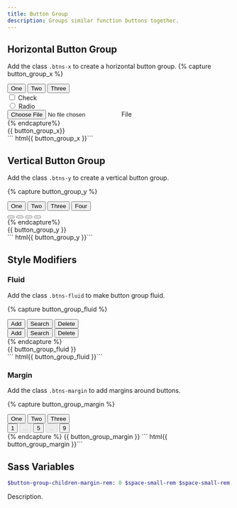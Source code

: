 ```yaml
---
title: Button Group
description: Groups similar function buttons together.
---
```



## Horizontal Button Group

Add the class `.btns-x` to create a horizontal button group.
{% capture button_group_x %}
<div class="btns-x">
  <button class="btn btn-primary">One</button>
  <button class="btn btn-primary">Two</button>
  <button class="btn btn-primary">Three</button>
</div>
<div class="btns-x">
  <div class="btn-check btn-hollow-primary">
    <input type="checkbox">
    <label>Check</label>
  </div>
  <div class="btn-radio btn-hollow-primary">
    <input type="radio">
    <label>Radio</label>
  </div>
  <div class="btn-file btn-hollow-primary">
    <input type="file">
    <label>File</label>
  </div>
</div>
{% endcapture%}
<div class="button-example">
  {{ button_group_x}}  
</div>
``` html{{ button_group_x }}```



## Vertical Button Group

Add the class `.btns-y` to create a vertical button group.

{% capture button_group_y %}
<div class="btns-y">
  <button class="btn btn-ico-left btn-hollow-secondary">One <i class="ico ico-plus"></i></button>
  <button class="btn btn-ico-left btn-hollow-secondary">Two <i class="ico ico-cross"></i></button>
  <button class="btn btn-ico-left btn-hollow-secondary">Three <i class="ico ico-search"></i></button>
  <button class="btn btn-ico-left btn-hollow-secondary">Four <i class="ico ico-menu"></i></button>
</div>
<div class="btns-y">
  <button class="btn btn-ico btn-primary"><i class="ico ico-up"></i></button>
  <button class="btn btn-ico btn-primary"><i class="ico ico-right"></i></button>
  <button class="btn btn-ico btn-primary"><i class="ico ico-down"></i></button>
  <button class="btn btn-ico btn-primary"><i class="ico ico-left"></i></button>
</div>
{% endcapture%}
<div class="button-example">
  {{ button_group_y }}
</div>
``` html{{ button_group_y }}```


## Style Modifiers

### Fluid
Add the class `.btns-fluid` to make button group fluid.

{% capture button_group_fluid %}
<div class="btns-x btns-fluid">
  <button class="btn btn-ico-top btn-primary">Add <i class="ico ico-plus"></i></button>
  <button class="btn btn-ico-top btn-primary">Search <i class="ico ico-search"></i></button>
  <button class="btn btn-ico-top btn-primary">Delete <i class="ico ico-cross"></i></button>
</div>
<div class="btns-y btns-fluid">
  <button class="btn btn-ico-left btn-hollow-secondary">Add <i class="ico ico-plus"></i></button>
  <button class="btn btn-ico-left btn-hollow-secondary">Search <i class="ico ico-search"></i></button>
  <button class="btn btn-ico-left btn-hollow-secondary">Delete <i class="ico ico-cross"></i></button>
</div>
{% endcapture %}
<div class="button-example">
  {{ button_group_fluid }}
</div>
``` html{{ button_group_fluid }}```


### Margin
Add the class `.btns-margin` to add margins around buttons.

{% capture button_group_margin %}
<div class="btns-y btns-margin">
  <button class="btn btn-hollow-primary">One</button>
  <button class="btn btn-hollow-primary">Two</button>
  <button class="btn btn-hollow-primary">Three</button>
</div>
<div class="btns-x btns-margin">
  <button class="btn btn-hollow-secondary">1</button>
  <button class="btn btn-hollow-secondary" disabled>...</button>
  <button class="btn btn-dark">5</button>
  <button class="btn btn-hollow-secondary" disabled>...</button>
  <button class="btn btn-hollow-secondary">9</button>
</div>
{% endcapture %}
{{ button_group_margin }}
``` html{{ button_group_margin }}```


## Sass Variables

``` sass
$button-group-children-margin-rem: 0 $space-small-rem $space-small-rem 0 !default
```
Description.